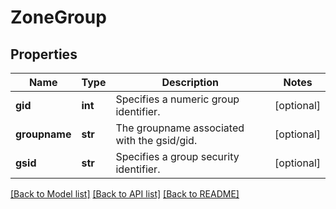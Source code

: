 # ZoneGroup

## Properties
Name | Type | Description | Notes
------------ | ------------- | ------------- | -------------
**gid** | **int** | Specifies a numeric group identifier. | [optional] 
**groupname** | **str** | The groupname associated with the gsid/gid. | [optional] 
**gsid** | **str** | Specifies a group security identifier. | [optional] 

[[Back to Model list]](../README.md#documentation-for-models) [[Back to API list]](../README.md#documentation-for-api-endpoints) [[Back to README]](../README.md)


